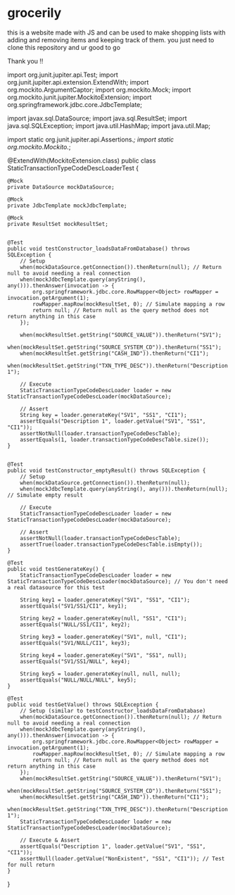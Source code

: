 # grocerily
this is a website made with JS and can be used to make shopping lists with adding and removing items and keeping track of them.
you just need to clone this repository and ur good to go 


Thank you !!




import org.junit.jupiter.api.Test;
import org.junit.jupiter.api.extension.ExtendWith;
import org.mockito.ArgumentCaptor;
import org.mockito.Mock;
import org.mockito.junit.jupiter.MockitoExtension;
import org.springframework.jdbc.core.JdbcTemplate;

import javax.sql.DataSource;
import java.sql.ResultSet;
import java.sql.SQLException;
import java.util.HashMap;
import java.util.Map;

import static org.junit.jupiter.api.Assertions.*;
import static org.mockito.Mockito.*;

@ExtendWith(MockitoExtension.class)
public class StaticTransactionTypeCodeDescLoaderTest {

    @Mock
    private DataSource mockDataSource;

    @Mock
    private JdbcTemplate mockJdbcTemplate;

    @Mock
    private ResultSet mockResultSet;


    @Test
    public void testConstructor_loadsDataFromDatabase() throws SQLException {
        // Setup
        when(mockDataSource.getConnection()).thenReturn(null); // Return null to avoid needing a real connection
        when(mockJdbcTemplate.query(anyString(), any())).thenAnswer(invocation -> {
            org.springframework.jdbc.core.RowMapper<Object> rowMapper = invocation.getArgument(1);
            rowMapper.mapRow(mockResultSet, 0); // Simulate mapping a row
            return null; // Return null as the query method does not return anything in this case
        });

        when(mockResultSet.getString("SOURCE_VALUE")).thenReturn("SV1");
        when(mockResultSet.getString("SOURCE_SYSTEM_CD")).thenReturn("SS1");
        when(mockResultSet.getString("CASH_IND")).thenReturn("CI1");
        when(mockResultSet.getString("TXN_TYPE_DESC")).thenReturn("Description 1");

        // Execute
        StaticTransactionTypeCodeDescLoader loader = new StaticTransactionTypeCodeDescLoader(mockDataSource);

        // Assert
        String key = loader.generateKey("SV1", "SS1", "CI1");
        assertEquals("Description 1", loader.getValue("SV1", "SS1", "CI1"));
        assertNotNull(loader.transactionTypeCodeDescTable);
        assertEquals(1, loader.transactionTypeCodeDescTable.size());
    }


    @Test
    public void testConstructor_emptyResult() throws SQLException {
        // Setup
        when(mockDataSource.getConnection()).thenReturn(null);
        when(mockJdbcTemplate.query(anyString(), any())).thenReturn(null); // Simulate empty result

        // Execute
        StaticTransactionTypeCodeDescLoader loader = new StaticTransactionTypeCodeDescLoader(mockDataSource);

        // Assert
        assertNotNull(loader.transactionTypeCodeDescTable);
        assertTrue(loader.transactionTypeCodeDescTable.isEmpty());
    }

    @Test
    public void testGenerateKey() {
        StaticTransactionTypeCodeDescLoader loader = new StaticTransactionTypeCodeDescLoader(mockDataSource); // You don't need a real datasource for this test

        String key1 = loader.generateKey("SV1", "SS1", "CI1");
        assertEquals("SV1/SS1/CI1", key1);

        String key2 = loader.generateKey(null, "SS1", "CI1");
        assertEquals("NULL/SS1/CI1", key2);

        String key3 = loader.generateKey("SV1", null, "CI1");
        assertEquals("SV1/NULL/CI1", key3);

        String key4 = loader.generateKey("SV1", "SS1", null);
        assertEquals("SV1/SS1/NULL", key4);

        String key5 = loader.generateKey(null, null, null);
        assertEquals("NULL/NULL/NULL", key5);
    }

    @Test
    public void testGetValue() throws SQLException {
        // Setup (similar to testConstructor_loadsDataFromDatabase)
        when(mockDataSource.getConnection()).thenReturn(null); // Return null to avoid needing a real connection
        when(mockJdbcTemplate.query(anyString(), any())).thenAnswer(invocation -> {
            org.springframework.jdbc.core.RowMapper<Object> rowMapper = invocation.getArgument(1);
            rowMapper.mapRow(mockResultSet, 0); // Simulate mapping a row
            return null; // Return null as the query method does not return anything in this case
        });
        when(mockResultSet.getString("SOURCE_VALUE")).thenReturn("SV1");
        when(mockResultSet.getString("SOURCE_SYSTEM_CD")).thenReturn("SS1");
        when(mockResultSet.getString("CASH_IND")).thenReturn("CI1");
        when(mockResultSet.getString("TXN_TYPE_DESC")).thenReturn("Description 1");
        StaticTransactionTypeCodeDescLoader loader = new StaticTransactionTypeCodeDescLoader(mockDataSource);

        // Execute & Assert
        assertEquals("Description 1", loader.getValue("SV1", "SS1", "CI1"));
        assertNull(loader.getValue("NonExistent", "SS1", "CI1")); // Test for null return
    }
}
